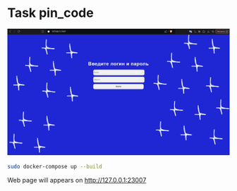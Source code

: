 # Task pin_code

![preview](preview.png)


```bash
sudo docker-compose up --build
```

Web page will appears on http://127.0.0.1:23007 
